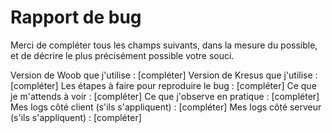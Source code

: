 # Rapport de bug

Merci de compléter tous les champs suivants, dans la mesure du possible, et de
décrire le plus précisément possible votre souci.

Version de Woob que j'utilise : [compléter]
Version de Kresus que j'utilise : [compléter]
Les étapes à faire pour reproduire le bug : [compléter]
Ce que je m'attends à voir : [compléter]
Ce que j'observe en pratique : [compléter]
Mes logs côté client (s'ils s'appliquent) : [compléter]
Mes logs côté serveur (s'ils s'appliquent) : [compléter]

